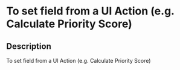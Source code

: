 # To set field from a UI Action (e.g. Calculate Priority Score)

## Description

To set field from a UI Action (e.g. Calculate Priority Score)
